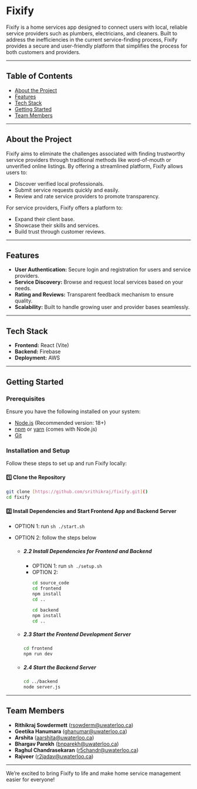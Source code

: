 
# Fixify

Fixify is a home services app designed to connect users with local, reliable service providers such as plumbers, electricians, and cleaners. Built to address the inefficiencies in the current service-finding process, Fixify provides a secure and user-friendly platform that simplifies the process for both customers and providers.

---


## Table of Contents
- [About the Project](#about-the-project)
- [Features](#features)
- [Tech Stack](#tech-stack)
- [Getting Started](#getting-started)
- [Team Members](#team-members)

---

## About the Project
Fixify aims to eliminate the challenges associated with finding trustworthy service providers through traditional methods like word-of-mouth or unverified online listings. By offering a streamlined platform, Fixify allows users to:
- Discover verified local professionals.
- Submit service requests quickly and easily.
- Review and rate service providers to promote transparency.

For service providers, Fixify offers a platform to:
- Expand their client base.
- Showcase their skills and services.
- Build trust through customer reviews.

---

## Features
- **User Authentication:** Secure login and registration for users and service providers.
- **Service Discovery:** Browse and request local services based on your needs.
- **Rating and Reviews:** Transparent feedback mechanism to ensure quality.
- **Scalability:** Built to handle growing user and provider bases seamlessly.

---

## Tech Stack
- **Frontend:** React (Vite)
- **Backend:** Firebase
- **Deployment:** AWS

---

## Getting Started

### Prerequisites
Ensure you have the following installed on your system:
- [Node.js](https://nodejs.org/) (Recommended version: 18+)
- [npm](https://www.npmjs.com/) or [yarn](https://yarnpkg.com/) (comes with Node.js)
- [Git](https://git-scm.com/)

### Installation and Setup
Follow these steps to set up and run Fixify locally:

#### 1️⃣ Clone the Repository
```sh
git clone [https://github.com/srithikraj/fixify.git]()
cd fixify
```

#### 2️⃣ Install Dependencies and Start Frontend App and Backend Server
- OPTION 1: run `sh ./start.sh`
- OPTION 2: follow the steps below

    - ##### 2.2 Install Dependencies for Frontend and Backend
        - OPTION 1: run `sh ./setup.sh`
        - OPTION 2:
            ```sh
            cd source_code
            cd frontend
            npm install
            cd ..

            cd backend
            npm install
            cd ..
            ```

    - ##### 2.3 Start the Frontend Development Server
        ```sh
        cd frontend
        npm run dev
        ```

    - ##### 2.4 Start the Backend Server
        ```sh
        cd ../backend
        node server.js
        ```

---

## Team Members
- **Rithikraj Sowdermett** ([rsowderm@uwaterloo.ca](mailto:rsowderm@uwaterloo.ca))
- **Geetika Hanumara** ([ghanumar@uwaterloo.ca](mailto:ghanumar@uwaterloo.ca))
- **Arshita** ([aarshita@uwaterloo.ca](mailto:aarshita@uwaterloo.ca))
- **Bhargav Parekh** ([bnparekh@uwaterloo.ca](mailto:bnparekh@uwaterloo.ca))
- **Raghul Chandrasekaran** ([r5chandr@uwaterloo.ca](mailto:r5chandr@uwaterloo.ca))
- **Rajveer** ([r2jadav@uwaterloo.ca](mailto:r2jadav@uwaterloo.ca))


---

We’re excited to bring Fixify to life and make home service management easier for everyone!
